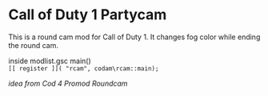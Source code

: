 # Call of Duty 1 Partycam
This is a round cam mod for Call of Duty 1. It changes fog color while ending the round cam.

inside modlist.gsc main()
<br>
`[[ register ]]( "rcam", codam\rcam::main);`
<br>

*idea from Cod 4 Promod Roundcam*
